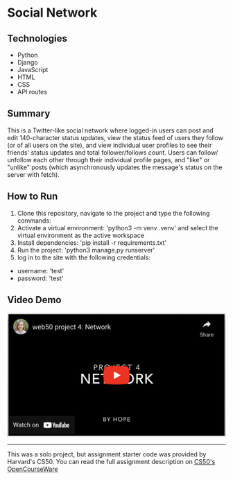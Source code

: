 # Social Network

## Technologies
* Python
* Django
* JavaScript
* HTML
* CSS
* API routes

## Summary

This is a Twitter-like social network where logged-in users can post and edit 140-character status updates, view the status feed of users they follow (or of all users on the site), and view individual user profiles to see their friends' status updates and total follower/follows count. Users can follow/ unfollow each other through their individual profile pages, and "like" or "unlike" posts (which asynchronously updates the message's status on the server with fetch).

## How to Run

1. Clone this repository, navigate to the project and type the following commands:
2. Activate a virtual environment: 'python3 -m venv .venv' and select the virtual environment as the active workspace
3. Install dependencies: 'pip install -r requirements.txt'
4. Run the project: 'python3 manage.py runserver'
5. log in to the site with the following credentials:
* username: 'test'
* password: 'test'

## Video Demo

<a href="https://youtu.be/Co26AK6KX90">
<img src="vid.png" alt="video demo" width="600px">
</a>

---

This was a solo project, but assignment starter code was provided by Harvard's CS50. You can read the full assignment description on [CS50's OpenCourseWare](https://cs50.harvard.edu/web/2020/projects/4/network/)